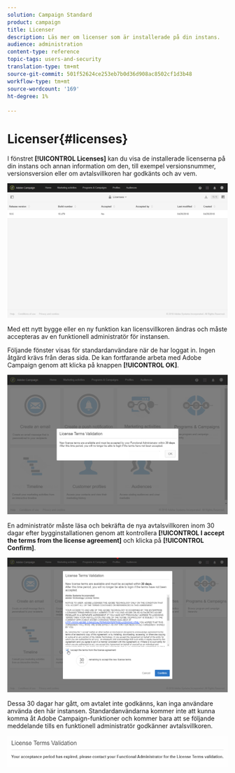 ```yaml
---
solution: Campaign Standard
product: campaign
title: Licenser
description: Läs mer om licenser som är installerade på din instans.
audience: administration
content-type: reference
topic-tags: users-and-security
translation-type: tm+mt
source-git-commit: 501f52624ce253eb7b0d36d908ac8502cf1d3b48
workflow-type: tm+mt
source-wordcount: '169'
ht-degree: 1%

---
```



# Licenser{#licenses}

I fönstret **[!UICONTROL Licenses]** kan du visa de installerade licenserna på din instans och annan information om den, till exempel versionsnummer, versionsversion eller om avtalsvillkoren har godkänts och av vem.

![](assets/license_1.png)

Med ett nytt bygge eller en ny funktion kan licensvillkoren ändras och måste accepteras av en funktionell administratör för instansen.

Följande fönster visas för standardanvändare när de har loggat in. Ingen åtgärd krävs från deras sida. De kan fortfarande arbeta med Adobe Campaign genom att klicka på knappen **[!UICONTROL OK]**.

![](assets/license_2.png)

En administratör måste läsa och bekräfta de nya avtalsvillkoren inom 30 dagar efter bygginstallationen genom att kontrollera **[!UICONTROL I accept the terms from the license agreement]** och klicka på **[!UICONTROL Confirm]**.

![](assets/license_3.png)

Dessa 30 dagar har gått, om avtalet inte godkänns, kan inga användare använda den här instansen. Standardanvändarna kommer inte att kunna komma åt Adobe Campaign-funktioner och kommer bara att se följande meddelande tills en funktionell administratör godkänner avtalsvillkoren.

![](assets/license_4.png)

